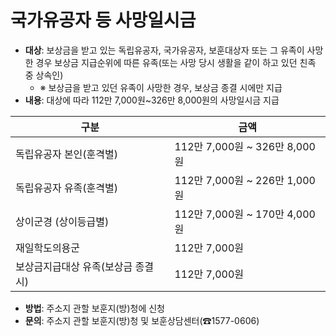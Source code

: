# 국가유공자 등 사망일시금

- **대상**: 보상금을 받고 있는 독립유공자, 국가유공자, 보훈대상자 또는 그 유족이 사망한 경우 보상금 지급순위에 따른 유족(또는 사망 당시 생활을 같이 하고 있던 친족 중 상속인)
  - ※ 보상금을 받고 있던 유족이 사망한 경우, 보상금 종결 시에만 지급
- **내용**: 대상에 따라 112만 7,000원~326만 8,000원의 사망일시금 지급

| 구분             | 금액                                      |
|------------------|------------------------------------------|
| 독립유공자 본인(훈격별) | 112만 7,000원 ~ 326만 8,000원           |
| 독립유공자 유족(훈격별) | 112만 7,000원 ~ 226만 1,000원           |
| 상이군경 (상이등급별)   | 112만 7,000원 ~ 170만 4,000원           |
| 재일학도의용군         | 112만 7,000원                            |
| 보상금지급대상 유족(보상금 종결 시) | 112만 7,000원          |

- **방법**: 주소지 관할 보훈지(방)청에 신청
- **문의**: 주소지 관할 보훈지(방)청 및 보훈상담센터(☎1577-0606)
